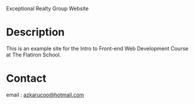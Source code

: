 Exceptional Realty Group Website

# Description

This is an example site for the Intro to Front-end Web Development
Course at The Flatiron School.

# Contact

email : azkarucoo@hotmail.com

